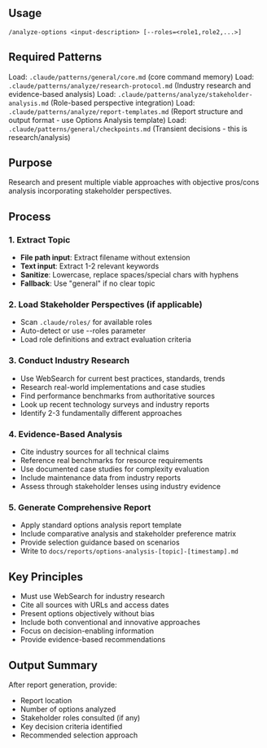## Usage
```
/analyze-options <input-description> [--roles=<role1,role2,...>]
```

## Required Patterns
Load: `.claude/patterns/general/core.md` (core command memory)
Load: `.claude/patterns/analyze/research-protocol.md` (Industry research and evidence-based analysis)
Load: `.claude/patterns/analyze/stakeholder-analysis.md` (Role-based perspective integration)
Load: `.claude/patterns/analyze/report-templates.md` (Report structure and output format - use Options Analysis template)
Load: `.claude/patterns/general/checkpoints.md` (Transient decisions - this is research/analysis)

## Purpose
Research and present multiple viable approaches with objective pros/cons analysis incorporating stakeholder perspectives.

## Process

### 1. Extract Topic
- **File path input**: Extract filename without extension
- **Text input**: Extract 1-2 relevant keywords
- **Sanitize**: Lowercase, replace spaces/special chars with hyphens
- **Fallback**: Use "general" if no clear topic

### 2. Load Stakeholder Perspectives (if applicable)
- Scan `.claude/roles/` for available roles
- Auto-detect or use --roles parameter
- Load role definitions and extract evaluation criteria

### 3. Conduct Industry Research
- Use WebSearch for current best practices, standards, trends
- Research real-world implementations and case studies
- Find performance benchmarks from authoritative sources
- Look up recent technology surveys and industry reports
- Identify 2-3 fundamentally different approaches

### 4. Evidence-Based Analysis
- Cite industry sources for all technical claims
- Reference real benchmarks for resource requirements
- Use documented case studies for complexity evaluation
- Include maintenance data from industry reports
- Assess through stakeholder lenses using industry evidence

### 5. Generate Comprehensive Report
- Apply standard options analysis report template
- Include comparative analysis and stakeholder preference matrix
- Provide selection guidance based on scenarios
- Write to `docs/reports/options-analysis-[topic]-[timestamp].md`

## Key Principles
- Must use WebSearch for industry research
- Cite all sources with URLs and access dates
- Present options objectively without bias
- Include both conventional and innovative approaches
- Focus on decision-enabling information
- Provide evidence-based recommendations

## Output Summary
After report generation, provide:
- Report location
- Number of options analyzed
- Stakeholder roles consulted (if any)
- Key decision criteria identified
- Recommended selection approach
